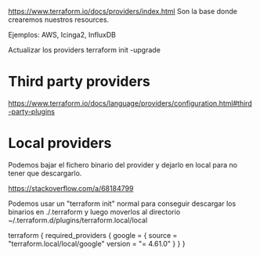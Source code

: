 https://www.terraform.io/docs/providers/index.html
Son la base donde crearemos nuestros resources.

Ejemplos: AWS, Icinga2, InfluxDB


Actualizar los providers
terraform init -upgrade


# Third party providers
https://www.terraform.io/docs/language/providers/configuration.html#third-party-plugins


# Local providers
Podemos bajar el fichero binario del provider y dejarlo en local para no tener que descargarlo.

https://stackoverflow.com/a/68184799

Podemos usar un "terraform init" normal para conseguir descargar los binarios en ./.terraform y luego moverlos al directorio ~/.terraform.d/plugins/terraform.local/local


terraform {
    required_providers {
        google = {
            source = "terraform.local/local/google"
            version = "= 4.61.0"
        }
    }
}
